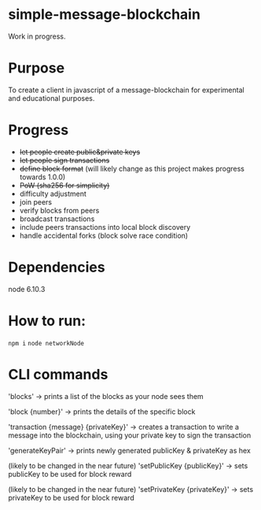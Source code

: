 # simple-message-blockchain

Work in progress.

# Purpose
To create a client in javascript of a message-blockchain for experimental and educational purposes.

# Progress
* ~~let people create public&private keys~~
* ~~let people sign transactions~~
* ~~define block format~~ (will likely change as this project makes progress towards 1.0.0)
* ~~PoW (sha256 for simplicity)~~
* difficulty adjustment
* join peers
* verify blocks from peers
* broadcast transactions
* include peers transactions into local block discovery
* handle accidental forks (block solve race condition)

# Dependencies

node 6.10.3

# How to run:

`npm i`
`node networkNode`

# CLI commands

'blocks' -> prints a list of the blocks as your node sees them

'block {number}' -> prints the details of the specific block

'transaction {message} {privateKey}' -> creates a transaction to write a message into the blockchain, using your private key to sign the transaction
  
'generateKeyPair' -> prints newly generated publicKey & privateKey as hex

(likely to be changed in the near future) 'setPublicKey {publicKey}' -> sets publicKey to be used for block reward

(likely to be changed in the near future) 'setPrivateKey {privateKey}' -> sets privateKey to be used for block reward
